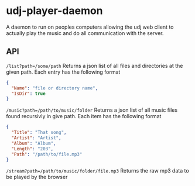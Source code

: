 udj-player-daemon
=================

A daemon to run on peoples computers allowing the udj web client to actually play 
the music and do all communication with the server.

API
---
`/list?path=/some/path` 
Returns a json list of all files and directories at the given path. Each entry has the following format
```json
{
  "Name": "file or directory name",
  "IsDir": true
}
```

`/music?path=/path/to/music/folder` 
Returns a json list of all music files found recursivly in give path. Each item has the following format
```json
{
  "Title": "That song",
  "Artist": "Artist",
  "Album": "Album",
  "Length": "203",
  "Path": "/path/to/file.mp3"
}
```

`/stream?path=/path/to/music/folder/file.mp3` 
Returns the raw mp3 data to be played by the browser